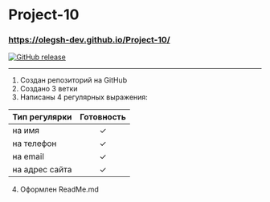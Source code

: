 # Project-10
### https://olegsh-dev.github.io/Project-10/

[![GitHub release](https://img.shields.io/github/v/tag/OlegSh-dev/Project-10?label=version)](https://github.com/OlegSh-dev/Project-10/releases/)

***
1. Создан репозиторий на GitHub
2. Создано 3 ветки
3. Написаны 4 регулярных выражения:

| Тип регулярки  | Готовность |
|:-------------- |:----------:|
| на имя         | &#10003;   |
| на телефон     | &#10003;   |
| на email       | &#10003;   |
| на адрес сайта | &#10003;   |

4. Оформлен ReadMe.md